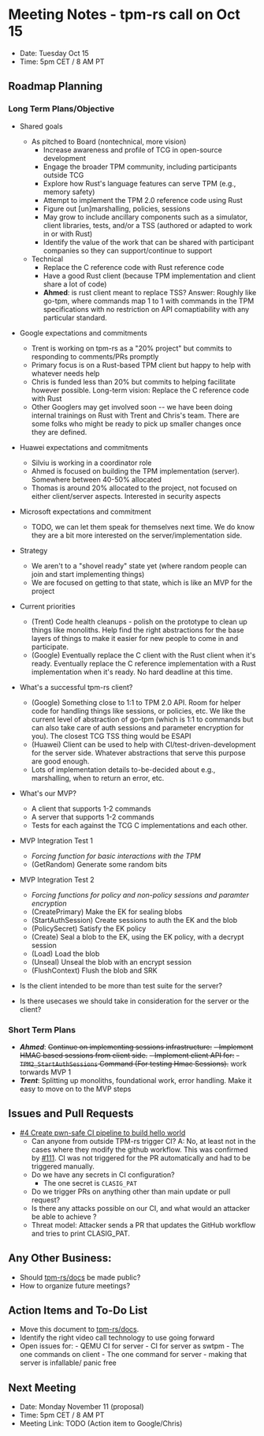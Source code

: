 # Meeting Notes - tpm-rs call on Oct 15

- Date: Tuesday Oct 15
- Time: 5pm CET / 8 AM PT

## Roadmap Planning

### Long Term Plans/Objective

- Shared goals
    - As pitched to Board (nontechnical, more vision)
        - Increase awareness and profile of TCG in open-source development
        - Engage the broader TPM community, including participants outside TCG
        - Explore how Rust's language features can serve TPM (e.g., memory safety)
        - Attempt to implement the TPM 2.0 reference code using Rust
        - Figure out [un]marshalling, policies, sessions
        - May grow to include ancillary components such as a simulator, client libraries, tests, and/or a TSS (authored or adapted to work in or with Rust)
        - Identify the value of the work that can be shared with participant companies so they can support/continue to support
    - Technical
        - Replace the C reference code with Rust reference code
        - Have a good Rust client (because TPM implementation and client share a lot of code)
        - **Ahmed**: is rust client meant to replace TSS?
            Answer: Roughly like go-tpm, where commands map 1 to 1 with commands in the TPM specifications with no restriction on API comaptiability with any particular standard.
- Google expectations and commitments
    - Trent is working on tpm-rs as a "20% project" but commits to responding to comments/PRs promptly
    - Primary focus is on a Rust-based TPM client but happy to help with whatever needs help
    - Chris is funded less than 20% but commits to helping facilitate however possible. Long-term vision: Replace the C reference code with Rust
    - Other Googlers may get involved soon -- we have been doing internal trainings on Rust with Trent and Chris's team. There are some folks who might be ready to pick up smaller changes once they are defined.
- Huawei expectations and commitments
    - Silviu is working in a coordinator role
    - Ahmed is focused on building the TPM implementation (server). Somewhere between 40-50% allocated
    - Thomas is around 20% allocated to the project, not focused on either client/server aspects. Interested in security aspects
- Microsoft expectations and commitment
    - TODO, we can let them speak for themselves next time. We do know they are a bit more interested on the server/implementation side.

- Strategy
    - We aren't to a "shovel ready" state yet (where random people can join and start implementing things)
    - We are focused on getting to that state, which is like an MVP for the project

- Current priorities
    - (Trent) Code health cleanups - polish on the prototype to clean up things like monoliths. Help find the right abstractions for the base layers of things to make it easier for new people to come in and participate.
    - (Google) Eventually replace the C client with the Rust client when it's ready. Eventually replace the C reference implementation with a Rust implementation when it's ready. No hard deadline at this time.

- What's a successful tpm-rs client?
    - (Google) Something close to 1:1 to TPM 2.0 API. Room for helper code for handling things like sessions, or policies, etc. We like the current level of abstraction of go-tpm (which is 1:1 to commands but can also take care of auth sessions and parameter encryption for you). The closest TCG TSS thing would be ESAPI
    - (Huawei) Client can be used to help with CI/test-driven-development for the server side. Whatever abstractions that serve this purpose are good enough.
    - Lots of implementation details to-be-decided about e.g., marshalling, when to return an error, etc.

- What's our MVP?
    - A client that supports 1-2 commands
    - A server that supports 1-2 commands
    - Tests for each against the TCG C implementations and each other.

- MVP Integration Test 1
    - _Forcing function for basic interactions with the TPM_
    - (GetRandom) Generate some random bits

- MVP Integration Test 2
    - _Forcing functions for policy and non-policy sessions and paramter encryption_
    - (CreatePrimary) Make the EK for sealing blobs
    - (StartAuthSession) Create sessions to auth the EK and the blob
    - (PolicySecret) Satisfy the EK policy
    - (Create) Seal a blob to the EK, using the EK policy, with a decrypt session
    - (Load) Load the blob
    - (Unseal) Unseal the blob with an encrypt session
    - (FlushContext) Flush the blob and SRK

- Is the client intended to be more than test suite for the server?

- Is there usecases we should take in consideration for the server or the client?

### Short Term Plans
- _**Ahmed**_: ~~Continue on implementing sessions infrastructure:~~
    ~~- Implement HMAC based sessions from client side.~~
    ~~- Implement client API for:~~
        ~~- `TPM2_StartAuthSessions` Command (For testing Hmac Sessions).~~
    work torwards MVP 1
- _**Trent**_: Splitting up monoliths, foundational work, error handling. Make it easy to move on to the MVP steps

## Issues and Pull Requests

- [#4 Create pwn-safe CI pipeline to build hello world](https://github.com/tpm-rs/tpm-rs/issues/4)
    - Can anyone from outside TPM-rs trigger CI?
    A: No, at least not in the cases where they modify the github workflow.
    This was confirmed by [#111](https://github.com/tpm-rs/tpm-rs/pull/111).
    CI was not triggered for the PR automatically and had to be triggered
    manually.
    - Do we have any secrets in CI configuration?
        - The one secret is `CLASIG_PAT`
    - Do we trigger PRs on anything other than main update or pull request?
    - Is there any attacks possible on our CI, and what would an attacker be able to achieve ?
    - Threat model: Attacker sends a PR that updates the GitHub workflow and tries to print CLASIG_PAT.

## Any Other Business:
- Should [tpm-rs/docs](https://github.com/tpm-rs/docs) be made public?
- How to organize future meetings?


## Action Items and To-Do List

- Move this document to [tpm-rs/docs](https://github.com/tpm-rs/docs).
- Identify the right video call technology to use going forward
- Open issues for: 
        - QEMU CI for server
        - CI for server as swtpm
        - The one commands on client
        - The one command for server
        - making that server is infallable/ panic free


## Next Meeting
- Date: Monday November 11 (proposal)
- Time: 5pm CET / 8 AM PT
- Meeting Link: TODO (Action item to Google/Chris)
